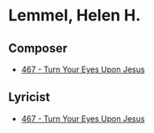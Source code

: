 # Lemmel, Helen H.

## Composer

- [467 - Turn Your Eyes Upon Jesus](/hymns/467.md)

## Lyricist

- [467 - Turn Your Eyes Upon Jesus](/hymns/467.md)

